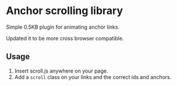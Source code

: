 # Anchor scrolling library

Simple 0.5KB plugin for animating anchor links. 

Updated it to be more cross browser compatible.

## Usage

1. Insert scroll.js anywhere on your page.
2. Add a `scroll` class on your links and the correct ids and anchors.
